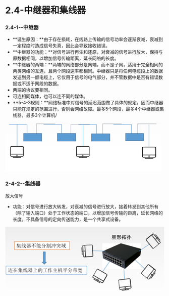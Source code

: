 # 2.4-中继器和集线器

### 2.4-1--中继器

* **诞生原因：**由于存在损耗，在线路上传输的信号功率会逐渐衰减，衰减到一定程度时造成信号失真，因此会导致接收错误。
* **中继器的功能：**对信号进行再生和还原，对衰减的信号进行放大，保持与原数据相同，以增加信号传输距离，延长网络的长度。
* **中继器的两端：**两端的网络部分是网端，而不是子网，适用于完全相同的两类网络的互连，且两个网段速率都相同。中继器只是将任何电缆段上的数据发送到另一额电缆上，它仅用于信号的电气部分，并不管数据中是否有错误数据或不适于网段的数据。
* 两端的协议要相同。
* 可连相同媒体，也可以连不同的媒体。
* **5-4-3规则：**网络标准中对信号的延迟范围做了具体的规定，因而中继器只能在规定的范围进行，否则会网络故障。最多5个网段，最多4个中继器或集线器，最多3个计算机/

![](../../.gitbook/assets/image%20%28137%29.png)

### 2-4-2--集线器

放大信号

* 功能：对信号进行放大转发，对衰减的信号进行放大，接着转发到其他所有（除了输入端口）处于工作状态的端口，以增加信号传输的距离，延长网络的长度。不具备信号的定向传送能力，是一个共享式设备。

![](../../.gitbook/assets/image%20%2862%29.png)



